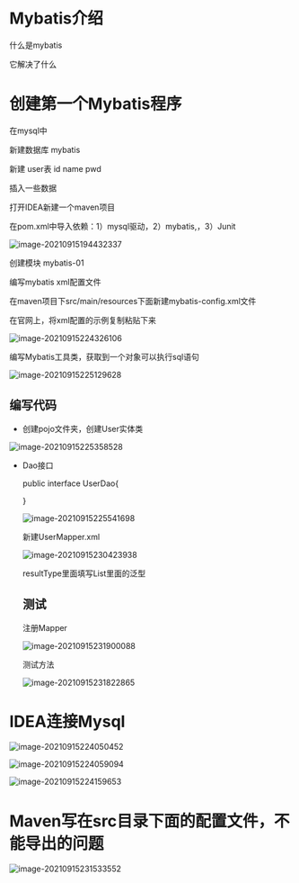 # Mybatis介绍

什么是mybatis

它解决了什么

# 创建第一个Mybatis程序

在mysql中

新建数据库 mybatis

新建 user表 id name pwd

插入一些数据

打开IDEA新建一个maven项目

在pom.xml中导入依赖：1）mysql驱动，2）mybatis,，3）Junit

![image-20210915194432337](Imag/image-20210915194432337.png)

创建模块 mybatis-01

编写mybatis xml配置文件 

在maven项目下src/main/resources下面新建mybatis-config.xml文件

在官网上，将xml配置的示例复制粘贴下来

![image-20210915224326106](Imag/image-20210915224326106.png)

编写Mybatis工具类，获取到一个对象可以执行sql语句

![image-20210915225129628](Imag/image-20210915225129628.png)

## 编写代码

- 创建pojo文件夹，创建User实体类

![image-20210915225358528](Imag/image-20210915225358528.png)

- Dao接口 

  public interface UserDao{

  }

  ![image-20210915225541698](Imag/image-20210915225541698.png)

  新建UserMapper.xml

  ![image-20210915230423938](Imag/image-20210915230423938.png)

  resultType里面填写List里面的泛型

  ## 测试

  注册Mapper

  ![image-20210915231900088](Imag/image-20210915231900088.png)

  测试方法

  ![image-20210915231822865](Imag/image-20210915231822865.png)

#  IDEA连接Mysql

![image-20210915224050452](Imag/image-20210915224050452.png)

![image-20210915224059094](Imag/image-20210915224059094.png)

![image-20210915224159653](Imag/image-20210915224159653.png)

# Maven写在src目录下面的配置文件，不能导出的问题

![image-20210915231533552](Imag/image-20210915231533552.png)

